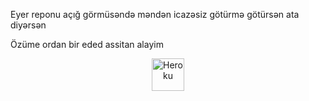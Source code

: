 Eyer reponu açığ görmüsəndə məndən icazəsiz götürmə 
götürsən ata diyərsən


Özüme ordan bir eded assitan alayim


<p align="center"><a href="https://heroku.com/deploy?template=https://github.com/Fakebody31/edaletasistan"><img align="center" alt="Heroku" width="52px" src="https://www.nicepng.com/png/full/223-2233246_heroku-logo-salesforce-heroku.png"></p>
